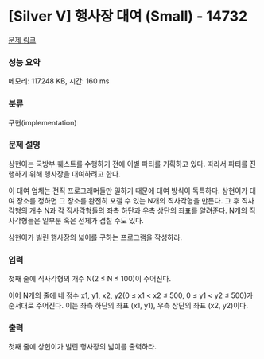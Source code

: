 # [Silver V] 행사장 대여 (Small) - 14732 

[문제 링크](https://www.acmicpc.net/problem/14732) 

### 성능 요약

메모리: 117248 KB, 시간: 160 ms

### 분류

구현(implementation)

### 문제 설명

<p>상현이는 국방부 퀘스트를 수행하기 전에 이별 파티를 기획하고 있다. 따라서 파티를 진행하기 위해 행사장을 대여하려고 한다.</p>

<p>이 대여 업체는 전직 프로그래머들만 일하기 때문에 대여 방식이 독특하다. 상현이가 대여 장소를 정하면 그 장소를 완전히 포갤 수 있는 N개의 직사각형을 만든다. 그 후 직사각형의 개수 N과 각 직사각형들의 좌측 하단과 우측 상단의 좌표를 알려준다. N개의 직사각형들은 일부분 혹은 전체가 겹칠 수도 있다.</p>

<p>상현이가 빌린 행사장의 넓이를 구하는 프로그램을 작성하라.</p>

### 입력 

 <p>첫째 줄에 직사각형의 개수 N(2 ≤ N ≤ 100)이 주어진다.</p>

<p>이어 N개의 줄에 네 정수 x1, y1, x2, y2(0 ≤ x1 < x2 ≤ 500, 0 ≤ y1 < y2 ≤ 500)가 순서대로 주어진다. 이는 좌측 하단의 좌표 (x1, y1), 우측 상단의 좌표 (x2, y2)이다.</p>

### 출력 

 <p>첫째 줄에 상현이가 빌린 행사장의 넓이를 출력하라.</p>

